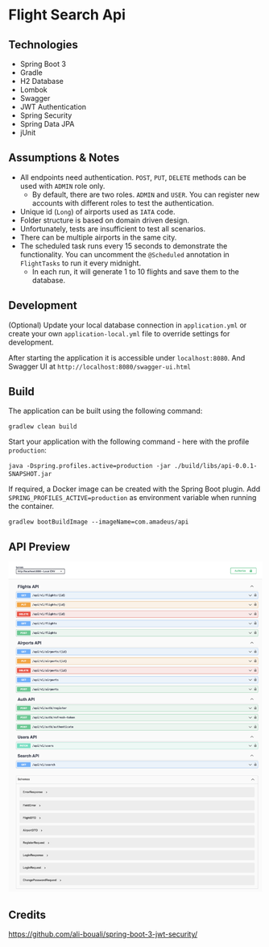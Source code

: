 # Flight Search Api

## Technologies

- Spring Boot 3
- Gradle
- H2 Database
- Lombok
- Swagger
- JWT Authentication
- Spring Security
- Spring Data JPA
- jUnit

## Assumptions & Notes

- All endpoints need authentication. `POST`, `PUT`, `DELETE` methods can be used with `ADMIN` role only.
  - By default, there are two roles. `ADMIN` and `USER`. You can register new accounts with different roles to test the
    authentication.
- Unique id (`Long`) of airports used as `IATA` code.
- Folder structure is based on domain driven design.
- Unfortunately, tests are insufficient to test all scenarios.
- There can be multiple airports in the same city.
- The scheduled task runs every 15 seconds to demonstrate the functionality. You can uncomment the `@Scheduled`
  annotation
  in `FlightTasks` to run it every midnight.
  - In each run, it will generate 1 to 10 flights and save them to the database.

## Development

(Optional) Update your local database connection in `application.yml` or create your own `application-local.yml` file to
override
settings for development.

After starting the application it is accessible under `localhost:8080`. And Swagger UI at `http://localhost:8080/swagger-ui.html`

## Build

The application can be built using the following command:

```
gradlew clean build
```

Start your application with the following command - here with the profile `production`:

```
java -Dspring.profiles.active=production -jar ./build/libs/api-0.0.1-SNAPSHOT.jar
```

If required, a Docker image can be created with the Spring Boot plugin. Add `SPRING_PROFILES_ACTIVE=production` as
environment variable when running the container.

```
gradlew bootBuildImage --imageName=com.amadeus/api
```

## API Preview
![swagger screenshot](docs/api-routes.png)

## Credits

https://github.com/ali-bouali/spring-boot-3-jwt-security/
